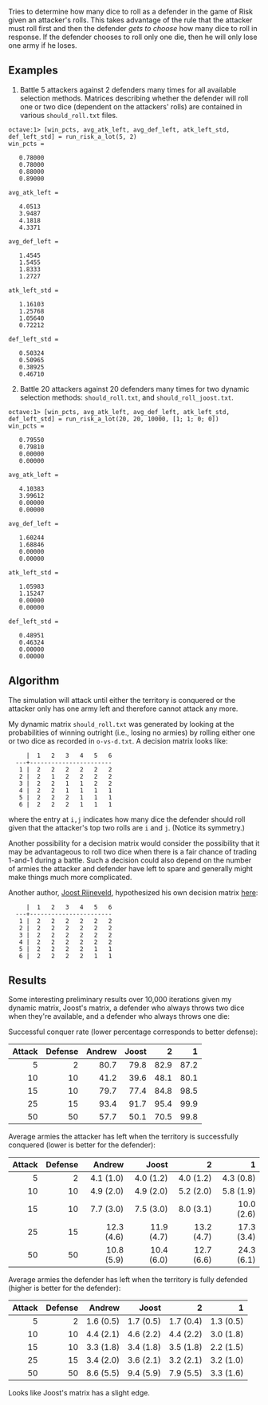 Tries to determine how many dice to roll as a defender in the game of Risk given an attacker's rolls. This takes advantage of the rule that the attacker must roll first and then the defender _gets to choose_ how many dice to roll in response. If the defender chooses to roll only one die, then he will only lose one army if he loses.

## Examples
1. Battle 5 attackers against 2 defenders many times for all available selection methods. Matrices describing whether the defender will roll one or two dice (dependent on the attackers' rolls) are contained in various `should_roll.txt` files. 

```
octave:1> [win_pcts, avg_atk_left, avg_def_left, atk_left_std, def_left_std] = run_risk_a_lot(5, 2)
win_pcts =

   0.78000
   0.78000
   0.88000
   0.89000

avg_atk_left =

   4.0513
   3.9487
   4.1818
   4.3371

avg_def_left =

   1.4545
   1.5455
   1.8333
   1.2727

atk_left_std =

   1.16103
   1.25768
   1.05640
   0.72212

def_left_std =

   0.50324
   0.50965
   0.38925
   0.46710
```

2. Battle 20 attackers against 20 defenders many times for two dynamic selection methods: `should_roll.txt`, and `should_roll_joost.txt`.

```
octave:1> [win_pcts, avg_atk_left, avg_def_left, atk_left_std, def_left_std] = run_risk_a_lot(20, 20, 10000, [1; 1; 0; 0])
win_pcts =

   0.79550
   0.79810
   0.00000
   0.00000

avg_atk_left =

   4.10383
   3.99612
   0.00000
   0.00000

avg_def_left =

   1.60244
   1.68846
   0.00000
   0.00000

atk_left_std =

   1.05983
   1.15247
   0.00000
   0.00000

def_left_std =

   0.48951
   0.46324
   0.00000
   0.00000
```


## Algorithm
The simulation will attack until either the territory is conquered or the attacker only has one army left and therefore cannot attack any more.

My dynamic matrix `should_roll.txt` was generated by looking at the probabilities of winning outright (i.e., losing no armies) by rolling either one or two dice as recorded in `o-vs-d.txt`. A decision matrix looks like:

```
     |  1   2   3   4   5   6
  ---+-----------------------
   1 |  2   2   2   2   2   2
   2 |  2   1   2   2   2   2
   3 |  2   2   1   1   2   2
   4 |  2   2   1   1   1   1
   5 |  2   2   2   1   1   1
   6 |  2   2   2   1   1   1
```
where the entry at `i,j` indicates how many dice the defender should roll given that the attacker's top two rolls are `i` and `j`. (Notice its symmetry.)

Another possibility for a decision matrix would consider the possibility that it may be advantageous to roll two dice when there is a fair chance of trading 1-and-1 during a battle. Such a decision could also depend on the number of armies the attacker and defender have left to spare and generally might make things much more complicated.

Another author, [Joost Rijneveld](https://github.com/joostrijneveld), hypothesized his own decision matrix [here](https://gist.github.com/joostrijneveld/5b4bbfcf464eba4f9e82):

```
     |  1   2   3   4   5   6
  ---+-----------------------
   1 |  2   2   2   2   2   2
   2 |  2   2   2   2   2   2
   3 |  2   2   2   2   2   2
   4 |  2   2   2   2   2   2
   5 |  2   2   2   2   1   1
   6 |  2   2   2   2   1   1
```

## Results

Some interesting preliminary results over 10,000 iterations given my dynamic matrix, Joost's matrix, a defender who always throws two dice when they're available, and a defender who always throws one die:

Successful conquer rate (lower percentage corresponds to better defense):

| Attack | Defense | Andrew | Joost |   2  |   1  |
|-------:|--------:|-------:|------:|-----:|-----:|
|      5 |       2 |   80.7 |  79.8 | 82.9 | 87.2 |
|     10 |      10 |   41.2 |  39.6 | 48.1 | 80.1 |
|     15 |      10 |   79.7 |  77.4 | 84.8 | 98.5 |
|     25 |      15 |   93.4 |  91.7 | 95.4 | 99.9 |
|     50 |      50 |   57.7 |  50.1 | 70.5 | 99.8 |

Average armies the attacker has left when the territory is successfully conquered (lower is better for the defender):

| Attack | Defense |   Andrew   |   Joost    |      2     |      1     |
|-------:|--------:|-----------:|-----------:|-----------:|-----------:|
|      5 |       2 |  4.1 (1.0) |  4.0 (1.2) |  4.0 (1.2) |  4.3 (0.8) |
|     10 |      10 |  4.9 (2.0) |  4.9 (2.0) |  5.2 (2.0) |  5.8 (1.9) |
|     15 |      10 |  7.7 (3.0) |  7.5 (3.0) |  8.0 (3.1) | 10.0 (2.6) |
|     25 |      15 | 12.3 (4.6) | 11.9 (4.7) | 13.2 (4.7) | 17.3 (3.4) |
|     50 |      50 | 10.8 (5.9) | 10.4 (6.0) | 12.7 (6.6) | 24.3 (6.1) |

Average armies the defender has left when the territory is fully defended (higher is better for the defender):

| Attack | Defense |   Andrew   |   Joost    |     2     |     1     |
|-------:|--------:|-----------:|-----------:|----------:|----------:|
|      5 |       2 |  1.6 (0.5) |  1.7 (0.5) | 1.7 (0.4) | 1.3 (0.5) |
|     10 |      10 |  4.4 (2.1) |  4.6 (2.2) | 4.4 (2.2) | 3.0 (1.8) |
|     15 |      10 |  3.3 (1.8) |  3.4 (1.8) | 3.5 (1.8) | 2.2 (1.5) |
|     25 |      15 |  3.4 (2.0) |  3.6 (2.1) | 3.2 (2.1) | 3.2 (1.0) |
|     50 |      50 |  8.6 (5.5) |  9.4 (5.9) | 7.9 (5.5) | 3.3 (1.6) |

Looks like Joost's matrix has a slight edge.